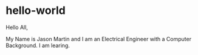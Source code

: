 # hello-world

Hello All,

My Name is Jason Martin and I am an Electrical Engineer with a Computer Background.  I am learing.
